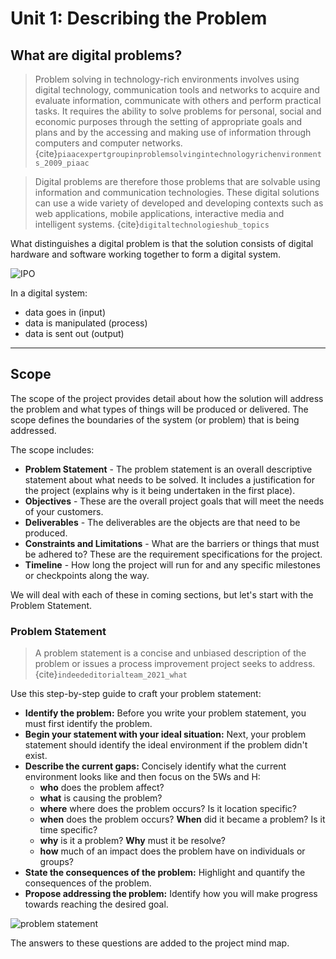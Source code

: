 # Unit 1: Describing the Problem

## What are digital problems?

> Problem solving in technology-rich environments involves using digital technology, communication tools and networks to acquire and evaluate information, communicate with others and perform practical tasks. It requires the ability to solve problems for personal, social and economic purposes through the setting of appropriate goals and plans and by the accessing and making use of information through computers and computer networks.{cite}`piaacexpertgroupinproblemsolvingintechnologyrichenvironments_2009_piaac`

> Digital problems are therefore those problems that are solvable using information and communication technologies. These digital solutions can use a wide variety of developed and developing contexts such as web applications, mobile applications, interactive media and intelligent systems. {cite}`digitaltechnologieshub_topics`

What distinguishes a digital problem is that the solution consists of digital hardware and software working together to form a digital system.

![IPO](./../assests/IPO.png)

In a digital system:
- data goes in (input)
- data is manipulated (process)
- data is sent out (output)
---
## Scope
The scope of the project provides detail about how the solution will address the problem and what types of things will be produced or delivered. The scope defines the boundaries of the system (or problem) that is being addressed.

The scope includes:
- **Problem Statement** - The problem statement is an overall descriptive statement about what needs to be solved. It includes a justification for the project (explains why is it being undertaken in the first place).
- **Objectives** - These are the overall project goals that will meet the needs of your customers.
- **Deliverables** - The deliverables are the objects are that need to be produced. 
- **Constraints and Limitations** - What are the barriers or things that must be adhered to? These are the requirement specifications for the project.
- **Timeline** - How long the project will run for and any specific milestones or checkpoints along the way.

We will deal with each of these in coming sections, but let's start with the Problem Statement.

### Problem Statement
> A problem statement is a concise and unbiased description of the problem or issues a process improvement project seeks to address. {cite}`indeededitorialteam_2021_what`

Use this step-by-step guide to craft your problem statement:
- **Identify the problem:** Before you write your problem statement, you must first identify the problem.
- **Begin your statement with your ideal situation:** Next, your problem statement should identify the ideal environment if the problem didn't exist.
- **Describe the current gaps:** Concisely identify what the current environment looks like and then focus on the 5Ws and H:
  - **who** does the problem affect?
  - **what** is causing the problem?
  - **where** where does the problem occurs? Is it location specific?
  - **when** does the problem occurs? **When** did it became a problem? Is it time specific?
  - **why** is it a problem? **Why** must it be resolve?
  - **how** much of an impact does the problem have on individuals or groups?
- **State the consequences of the problem:** Highlight and quantify the consequences of the problem. 
- **Propose addressing the problem:** Identify how you will make progress towards reaching the desired goal.

![problem statement](../assests/mm_problem_statement.png)

The answers to these questions are added to the project mind map.